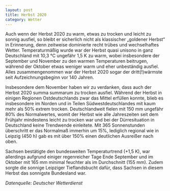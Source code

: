 ```yaml
---
layout: post
title: Herbst 2020
category: Wetter
---
```


Auch wenn der Herbst 2020 zu warm, etwas zu trocken und leicht zu sonnig ausfiel, so bleibt er sicherlich nicht als klassischer „goldener Herbst“ in Erinnerung, denn zeitweise dominierte recht trübes und wechselhaftes Wetter. Temperaturmäßig wurde war der Herbst quasi unisono in ganz Deutschland mit 10,3 °C ungefähr 1,5 K zu warm, wobei insbesondere der September und November zu den warmen Temperaturen beitrugen, während der Oktober etwas weniger warm und eher unbeständig ausfiel. Alles zusammengenommen war der Herbst 2020 sogar der dritt(!)wärmste seit Aufzeichnungsbeginn vor 140 Jahren.

Insbesondere dem November haben wir zu verdanken, dass auch der Herbst 2020 summa summarum zu trocken ausfiel. Während der Herbst in einigen Regionen Ostdeutschlands zwar das Mittel erfüllen konnte, blieb es insbesondere im Norden und in Teilen Südwestdeutschlandes mit kaum mehr als 50% extrem trocken. Deutschlandweit fielen mit 150 mm ungefähr 80% des Normalwertes, womit der Herbst wie alle Jahreszeiten seit dem Frühjahr mindestens leicht zu trocken war und bei der Dürresituation in Deutschland keine Trendwende einleitete. Mit 365 Sonnenstunden überschritt er das Normalmaß immerhin um 15%, lediglich regional wie in Leipzig (450 h) gab es mit über 150% einen deutlichen Ausreißer nach oben.

Sachsen bestätigte den bundesweiten Temperaturtrend (+1,5 K), war allerdings aufgrund einiger regenreicher Tage Ende September und im Oktober mit 165 mm minimal feuchter als im Durchschnitt  (155 mm). Zudem sorgte die sonnige Leipziger Tieflandsbucht dafür, dass Sachsen in diesem Herbst das sonnigste Bundesland war.

_Datenquelle: Deutscher Wetterdienst_

